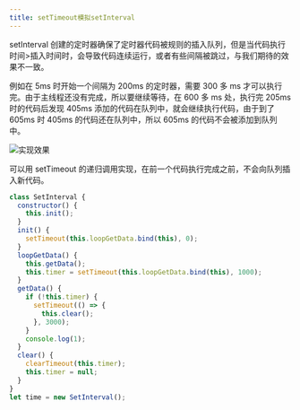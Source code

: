 ```yaml
---
title: setTimeout模拟setInterval
---
```


setInterval 创建的定时器确保了定时器代码被规则的插入队列，但是当代码执行时间>插入时间时，会导致代码连续运行，或者有些间隔被跳过，与我们期待的效果不一致。

例如在 5ms 时开始一个间隔为 200ms 的定时器，需要 300 多 ms 才可以执行完。由于主线程还没有完成，所以要继续等待，在 600 多 ms 处，执行完 205ms 时的代码后发现 405ms 添加的代码在队列中，就会继续执行代码，由于到了 605ms 时 405ms 的代码还在队列中，所以 605ms 的代码不会被添加到队列中。

![实现效果](/setinterval-demo.jpg)

可以用 setTimeout 的递归调用实现，在前一个代码执行完成之前，不会向队列插入新代码。

```javascript
class SetInterval {
  constructor() {
    this.init();
  }
  init() {
    setTimeout(this.loopGetData.bind(this), 0);
  }
  loopGetData() {
    this.getData();
    this.timer = setTimeout(this.loopGetData.bind(this), 1000);
  }
  getData() {
    if (!this.timer) {
      setTimeout(() => {
        this.clear();
      }, 3000);
    }
    console.log(1);
  }
  clear() {
    clearTimeout(this.timer);
    this.timer = null;
  }
}
let time = new SetInterval();
```
